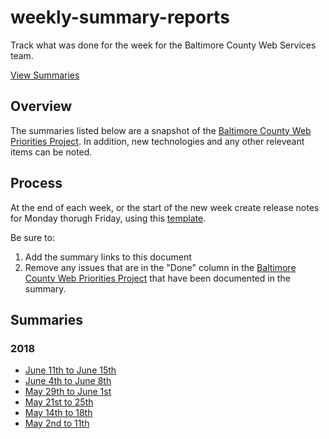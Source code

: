 # weekly-summary-reports

Track what was done for the week for the Baltimore County Web Services team.

[View Summaries](#summaries)

## Overview

The summaries listed below are a snapshot of the [Baltimore County Web Priorities Project](https://github.com/orgs/baltimorecounty/projects/1). In addition, new technologies and any other releveant items can be noted.

## Process

At the end of each week, or the start of the new week create release notes for Monday thorugh Friday, using this [template](template.md).

Be sure to:

1. Add the summary links to this document
1. Remove any issues that are in the "Done" column in the [Baltimore County Web Priorities Project](https://github.com/orgs/baltimorecounty/projects/1) that have been documented in the summary.

## Summaries

### 2018

- [June 11th to June 15th](/2018/2018-june-11-15.md)
- [June 4th to June 8th](/2018/2018-june-4-8.md)
- [May 29th to June 1st](/2018/2018-may-29-june-1.md)
- [May 21st to 25th](/2018/2018-may-21-25.md)
- [May 14th to 18th](/2018/2018-may-14-18.md)
- [May 2nd to 11th](/2018/2018-may-2-11.md)